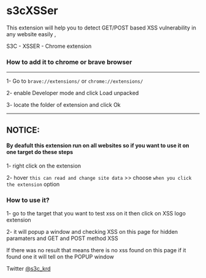 # s3cXSSer
This extension will help you to detect GET/POST based XSS vulnerability in any website easily ,


S3C - XSSER - Chrome extension



### How to add it to chrome or brave browser
------------------------------------------------------

1- Go to `brave://extensions/` or `chrome://extensions/`

2- enable Developer mode and click Load unpacked

3- locate the folder of extension and click Ok


------------------------------------------------------
##                    **NOTICE:** 
                   
#### By deafult this extension run on all websites so if you want to use it on one target do these steps

1- right click on the extension 

2- hover `this can read and change site data` >> choose `when you click the extension` option


### How to use it?

1- go to the target that you want to test xss on it then click on XSS logo extension

2- it will popup a window and checking XSS on this page for hidden paramaters and GET and POST method XSS

If there was no result that means there is no xss found on this page if it found one it will tell on the POPUP window



Twitter <a target=_blank href="https://twitter.com/s3c_krd">@s3c_krd</a>
